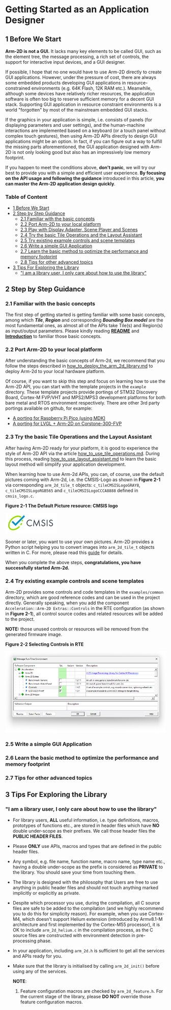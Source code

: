 # Getting Started as an Application Designer <!-- omit from toc -->

## 1 Before We Start

**Arm-2D is not a GUI.** It lacks many key elements to be called GUI, such as the element tree, the message processing, a rich set of controls, the support for interactive input devices, and a GUI designer.

If possible, I hope that no one would have to use Arm-2D directly to create GUI applications. However, under the pressure of cost, there are always some embedded products developing GUI applications in resource-constrained environments (e.g. 64K Flash, 12K RAM etc.). Meanwhile, although some devices have relatively richer resources, the application software is often too big to reserve sufficient memory for a decent GUI stack. Supporting GUI application in resource constraint environments is a world "forgotten" by most of the mainstream embedded GUI stacks.

If the graphics in your application is simple, i.e. consists of panels (for displaying parameters and user settings), and the human-machine interactions are implemented based on a keyboard (or a touch panel without complex touch gestures), then using Arm-2D APIs directly to design GUI applications might be an option.  In fact, if you can figure out a way to fulfill the missing parts aforementioned, the GUI application designed with Arm-2D is not only looking good but also has an impressively low memory footprint. 

If you happen to meet the conditions above, **don't panic**, we will try our best to provide you with a simple and efficient user experience. **By focusing on the API usage and following the guidance** introduced in this article, **you can master the Arm-2D application design quickly**.



### Table of Content <!-- omit from toc -->

- [1 Before We Start](#1-before-we-start)
- [2 Step by Step Guidance](#2-step-by-step-guidance)
  - [2.1 Familiar with the basic concepts](#21-familiar-with-the-basic-concepts)
  - [2.2 Port Arm-2D to your local platform](#22-port-arm-2d-to-your-local-platform)
  - [2.3 Play with Display Adapter, Scene Player and Scenes](#23-play-with-display-adapter-scene-player-and-scenes)
  - [2.4 Try the basic Tile Operations and the Layout Assistant](#24-try-the-basic-tile-operations-and-the-layout-assistant)
  - [2.5 Try existing example controls and scene templates](#25-try-existing-example-controls-and-scene-templates)
  - [2.6 Write a simple GUI Application](#26-write-a-simple-gui-application)
  - [2.7 Learn the basic method to optimize the performance and memory footprint](#27-learn-the-basic-method-to-optimize-the-performance-and-memory-footprint)
  - [2.8 Tips for other advanced topics](#28-tips-for-other-advanced-topics)
- [3 Tips For Exploring the Library](#3-tips-for-exploring-the-library)
  - ["I am a library user, I only care about how to use the library"](#i-am-a-library-user-i-only-care-about-how-to-use-the-library)




## 2 Step by Step Guidance

### 2.1 Familiar with the basic concepts

The first step of getting started is getting familiar with some basic concepts, among which ***Tile***, ***Region*** and corresponding ***Bounding Box model*** are the most fundamental ones, as almost all of the APIs take Tile(s) and Region(s) as input/output parameters. Please kindly reading [**README**](../README.md) and [**Introduction**](./introduction.md) to familiar those basic concepts. 



### 2.2 Port Arm-2D to your local platform

After understanding the basic concepts of Arm-2d, we recommend that you follow the steps described in [how_to_deploy_the_arm_2d_library.md](./how_to_deploy_the_arm_2d_library.md) to deploy Arm-2d to your local hardware platform. 

Of course, if you want to skip this step and focus on learning how to use the Arm-2D API, you can start with the template projects in the `example` directory. These template projects provide portings of STM32 Discovery Board, Cortex-M FVP/VHT and MPS2/MPS3 development platforms for both bare metal and RTOS environment respectively. There are other 3rd party portings available on github, for example:

- [A porting for Raspberry Pi Pico (using MDK)](https://github.com/GorgonMeducer/Pico_Template)
- [A porting for LVGL + Arm-2D on Corstone-300-FVP](https://github.com/lvgl/lv_port_an547_cm55_sim)



### 2.3 Try the basic Tile Operations and the Layout Assistant

After having Arm-2D ready for your platform, it is good to experience the style of Arm-2D API via the article [how_to_use_tile_operations.md](./how_to_use_tile_operations.md). During this process, reading [how_to_use_layout_assistant.md](./how_to_use_layout_assistant.md) to learn the basic layout method will simplify your application development.

When learning how to use Arm-2d APIs, you can, of course, use the default pictures coming with Arm-2d, i.e. the CMSIS-Logo as shown in **Figure 2-1** via corresponding `arm_2d_tile_t` objects: `c_tileCMSISLogoGRAY8`, `c_tileCMSISLogoRGB565` and `c_tileCMSISLogoCCCA8888` defined in `cmsis_logo.c`.

**Figure 2-1 The Default Picture resource: CMSIS logo**

![](../examples/common/asset/CMSIS_Logo_Final.png) 



Sooner or later, you want to use your own pictures. Arm-2D provides a Python script helping you to convert images into `arm_2d_tile_t` objects written in C. For more, please read this [guide](../tools/README.md) for details. 

When you complete the above steps, **congratulations, you have successfully started Arm-2d.**



### 2.4 Try existing example controls and scene templates

Arm-2D provides some controls and code templates in the `examples/common` directory, which are good reference codes and can be used in the project directly. Generally speaking, when you add the component `Acceleration::Arm-2D Extras::Controls` in the RTE configuration (as shown in **Figure 2-1**), all control source codes and related resources will be added to the project. 

**NOTE:** those unused controls or resources will be removed from the generated firmware image.

**Figure 2-2 Selecting Controls in RTE**

![Controls in RTE](./pictures/GettingStartedAsAppDesigner_RTE_Controls.png) 





### 2.5 Write a simple GUI Application



### 2.6 Learn the basic method to optimize the performance and memory footprint



### 2.7 Tips for other advanced topics




## 3 Tips For Exploring the Library

### "I am a library user, I only care about how to use the library"

- For library users, **ALL** useful information, i.e. type definitions, macros, prototypes of functions etc., are stored in header files which have **NO** double under-scope as their prefixes. We call those header files the **PUBLIC HEADER FILES**. 
- Please **ONLY** use APIs, macros and types that are defined in the public header files. 

- Any symbol, e.g. file name, function name, macro name, type name etc., having a double under-scope as the prefix is considered as **PRIVATE** to the library. You should save your time from touching them. 

- The library is designed with the philosophy that Users are free to use anything in public header files and should not touch anything marked implicitly or explicitly as private. 

- Despite which processor you use, during the compilation, all C source files are safe to be added to the compilation (and we highly recommend you to do this for simplicity reason). For example, when you use Cortex-M4, which doesn't support Helium extension (introduced by Armv8.1-M architecture and first implemented by the Cortex-M55 processor), it is OK to include `arm_2d_helium.c` in the compilation process, as the C source files are constructed with environment detection in pre-processing phase. 

- In your application, including `arm_2d.h` is sufficient to get all the services and APIs ready for you. 

- Make sure that the library is initialised by calling `arm_2d_init()` before using any of the services. 

  **NOTE**: 

  1. Feature configuration macros are checked by `arm_2d_feature.h`. For the current stage of the library, please **DO NOT** override those feature configuration macros.
